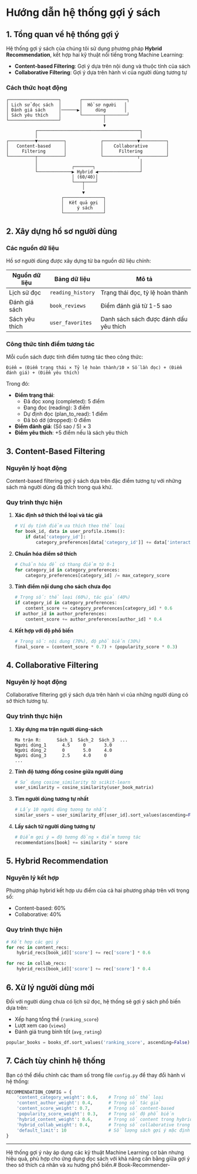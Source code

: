 # Hướng dẫn hệ thống gợi ý sách

## 1. Tổng quan về hệ thống gợi ý

Hệ thống gợi ý sách của chúng tôi sử dụng phương pháp **Hybrid Recommendation**, kết hợp hai kỹ thuật nổi tiếng trong Machine Learning:
- **Content-based Filtering**: Gợi ý dựa trên nội dung và thuộc tính của sách
- **Collaborative Filtering**: Gợi ý dựa trên hành vi của người dùng tương tự

### Cách thức hoạt động

```
┌───────────────────┐       ┌─────────────────┐
│ Lịch sử đọc sách  │       │  Hồ sơ người   │
│ Đánh giá sách     │──────▶│     dùng       │
│ Sách yêu thích    │       └────────┬────────┘
└───────────────────┘                │
                                     ▼
           ┌───────────────────────────────────────┐
           │                                       │
┌──────────▼──────────┐             ┌─────────────▼──────────┐
│   Content-based     │             │    Collaborative       │
│     Filtering       │             │      Filtering         │
└──────────┬──────────┘             └─────────────┬──────────┘
           │                                       │
           │             ┌───────┐                 │
           └─────────────▶ Hybrid ◀────────────────┘
                         │ (60/40)│
                         └───┬────┘
                             │
                             ▼
                     ┌───────────────┐
                     │  Kết quả gợi  │
                     │     ý sách    │
                     └───────────────┘
```

## 2. Xây dựng hồ sơ người dùng

### Các nguồn dữ liệu

Hồ sơ người dùng được xây dựng từ ba nguồn dữ liệu chính:

| Nguồn dữ liệu     | Bảng dữ liệu          | Mô tả                                 |
|-------------------|------------------------|---------------------------------------|
| Lịch sử đọc       | `reading_history`     | Trạng thái đọc, tỷ lệ hoàn thành     |
| Đánh giá sách     | `book_reviews`        | Điểm đánh giá từ 1-5 sao              |
| Sách yêu thích    | `user_favorites`      | Danh sách sách được đánh dấu yêu thích |

### Công thức tính điểm tương tác

Mỗi cuốn sách được tính điểm tương tác theo công thức:

```
Điểm = (Điểm trạng thái × Tỷ lệ hoàn thành/10 × Số lần đọc) + (Điểm đánh giá) + (Điểm yêu thích)
```

Trong đó:
- **Điểm trạng thái**: 
  - Đã đọc xong (completed): 5 điểm
  - Đang đọc (reading): 3 điểm
  - Dự định đọc (plan_to_read): 1 điểm
  - Đã bỏ dở (dropped): 0 điểm
- **Điểm đánh giá**: (Số sao / 5) × 3
- **Điểm yêu thích**: +5 điểm nếu là sách yêu thích

## 3. Content-Based Filtering

### Nguyên lý hoạt động

Content-based filtering gợi ý sách dựa trên đặc điểm tương tự với những sách mà người dùng đã thích trong quá khứ.

### Quy trình thực hiện

1. **Xác định sở thích thể loại và tác giả**
   ```python
   # Ví dụ tính điểm ưa thích theo thể loại
   for book_id, data in user_profile.items():
       if data['category_id']:
           category_preferences[data['category_id']] += data['interaction_score']
   ```

2. **Chuẩn hóa điểm sở thích**
   ```python
   # Chuẩn hóa để có thang điểm từ 0-1
   for category_id in category_preferences:
       category_preferences[category_id] /= max_category_score
   ```

3. **Tính điểm nội dung cho sách chưa đọc**
   ```python
   # Trọng số: thể loại (60%), tác giả (40%)
   if category_id in category_preferences:
       content_score += category_preferences[category_id] * 0.6
   if author_id in author_preferences:
       content_score += author_preferences[author_id] * 0.4
   ```

4. **Kết hợp với độ phổ biến**
   ```python
   # Trọng số: nội dung (70%), độ phổ biến (30%)
   final_score = (content_score * 0.7) + (popularity_score * 0.3)
   ```

## 4. Collaborative Filtering

### Nguyên lý hoạt động

Collaborative filtering gợi ý sách dựa trên hành vi của những người dùng có sở thích tương tự.

### Quy trình thực hiện

1. **Xây dựng ma trận người dùng-sách**
   ```
   Ma trận R:      Sách_1  Sách_2  Sách_3  ...
   Người dùng_1      4.5     0       3.0
   Người dùng_2      0       5.0     4.0
   Người dùng_3      2.5     4.0     0
   ...
   ```

2. **Tính độ tương đồng cosine giữa người dùng**
   ```python
   # Sử dụng cosine_similarity từ scikit-learn
   user_similarity = cosine_similarity(user_book_matrix)
   ```

3. **Tìm người dùng tương tự nhất**
   ```python
   # Lấy 10 người dùng tương tự nhất
   similar_users = user_similarity_df[user_id].sort_values(ascending=False)[1:11]
   ```

4. **Lấy sách từ người dùng tương tự**
   ```python
   # Điểm gợi ý = độ tương đồng × điểm tương tác
   recommendations[book] += similarity * score
   ```

## 5. Hybrid Recommendation

### Nguyên lý kết hợp

Phương pháp hybrid kết hợp ưu điểm của cả hai phương pháp trên với trọng số:
- Content-based: 60%
- Collaborative: 40%

### Quy trình thực hiện

```python
# Kết hợp các gợi ý
for rec in content_recs:
    hybrid_recs[book_id]['score'] += rec['score'] * 0.6

for rec in collab_recs:
    hybrid_recs[book_id]['score'] += rec['score'] * 0.4
```

## 6. Xử lý người dùng mới

Đối với người dùng chưa có lịch sử đọc, hệ thống sẽ gợi ý sách phổ biến dựa trên:
- Xếp hạng tổng thể (`ranking_score`)
- Lượt xem cao (`views`)
- Đánh giá trung bình tốt (`avg_rating`)

```python
popular_books = books_df.sort_values('ranking_score', ascending=False).head(limit)
```

## 7. Cách tùy chỉnh hệ thống

Bạn có thể điều chỉnh các tham số trong file `config.py` để thay đổi hành vi hệ thống:

```python
RECOMMENDATION_CONFIG = {
    'content_category_weight': 0.6,    # Trọng số thể loại
    'content_author_weight': 0.4,      # Trọng số tác giả
    'content_score_weight': 0.7,       # Trọng số content-based
    'popularity_score_weight': 0.3,    # Trọng số độ phổ biến
    'hybrid_content_weight': 0.6,      # Trọng số content trong hybrid
    'hybrid_collab_weight': 0.4,       # Trọng số collaborative trong hybrid
    'default_limit': 10                # Số lượng sách gợi ý mặc định
}
```

---

Hệ thống gợi ý này áp dụng các kỹ thuật Machine Learning cơ bản nhưng hiệu quả, phù hợp cho ứng dụng đọc sách với khả năng cân bằng giữa gợi ý theo sở thích cá nhân và xu hướng phổ biến.#   B o o k - R e c o m m e n d e r -  
 